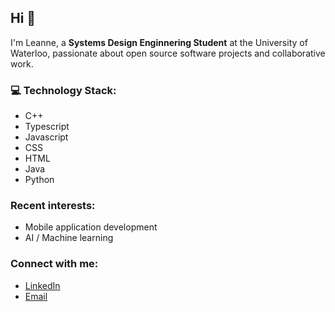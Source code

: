## Hi 👋

I'm Leanne, a **Systems Design Enginnering Student** at the University of Waterloo, passionate about open source software projects and collaborative work.

### 💻 Technology Stack:
- C++
- Typescript
- Javascript
- CSS
- HTML
- Java
- Python

### Recent interests:
- Mobile application development
- AI / Machine learning

### Connect with me:
- [LinkedIn](https://www.linkedin.com/in/sooyeunleanne/)
- [Email](sooyeunleanne@gmail.com)
